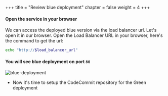 +++
title = "Review blue deployment"
chapter = false
weight = 4
+++

#### Open the service in your browser

We can access the deployed blue version via the load balancer url. Let's open it in our browser.
Open the Load Balancer URL in your browser, here's the command to get the url:

```bash
echo "http://$load_balancer_url"
```

#### You will see blue deployment on port `80`

![blue-deployment](/images/blue-green-deployment-1.png)

* Now it's time to setup the CodeCommit repository for the Green deployment
